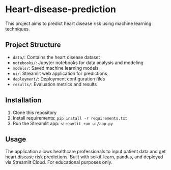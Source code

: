 # Heart-disease-prediction

This project aims to predict heart disease risk using machine learning techniques.

## Project Structure
- `data/`: Contains the heart disease dataset
- `notebooks/`: Jupyter notebooks for data analysis and modeling
- `models/`: Saved machine learning models
- `ui/`: Streamlit web application for predictions
- `deployment/`: Deployment configuration files
- `results/`: Evaluation metrics and results

## Installation
1. Clone this repository
2. Install requirements: `pip install -r requirements.txt`
3. Run the Streamlit app: `streamlit run ui/app.py`

## Usage
The application allows healthcare professionals to input patient data and get heart disease risk predictions. Built with scikit-learn, pandas, and deployed via Streamlit Cloud. For educational purposes only.
